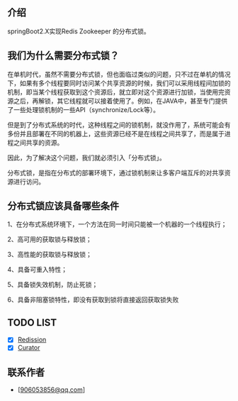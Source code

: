 ## 介绍
springBoot2.X实现Redis Zookeeper 的分布式锁。

## 我们为什么需要分布式锁？
   在单机时代，虽然不需要分布式锁，但也面临过类似的问题，只不过在单机的情况下，如果有多个线程要同时访问某个共享资源的时候，我们可以采用线程间加锁的机制，即当某个线程获取到这个资源后，就立即对这个资源进行加锁，当使用完资源之后，再解锁，其它线程就可以接着使用了。例如，在JAVA中，甚至专门提供了一些处理锁机制的一些API（synchronize/Lock等）。

  但是到了分布式系统的时代，这种线程之间的锁机制，就没作用了，系统可能会有多份并且部署在不同的机器上，这些资源已经不是在线程之间共享了，而是属于进程之间共享的资源。

  因此，为了解决这个问题，我们就必须引入「分布式锁」。

  分布式锁，是指在分布式的部署环境下，通过锁机制来让多客户端互斥的对共享资源进行访问。

## 分布式锁应该具备哪些条件
1、在分布式系统环境下，一个方法在同一时间只能被一个机器的一个线程执行； 

2、高可用的获取锁与释放锁； 

3、高性能的获取锁与释放锁； 

4、具备可重入特性； 

5、具备锁失效机制，防止死锁； 

6、具备非阻塞锁特性，即没有获取到锁将直接返回获取锁失败

## TODO LIST
* [x] [Redission](#Redis)
* [x] [Curator](#Zookeeper)

## 联系作者
- [906053856@qq.com]
